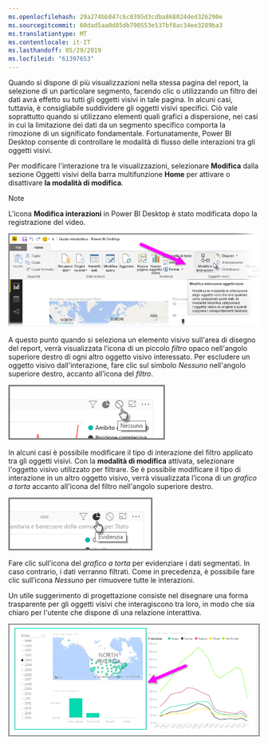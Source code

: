 ```yaml
---
ms.openlocfilehash: 29a274bb847c6c0395d3cdba868024ded326290e
ms.sourcegitcommit: 60dad5aa0d85db790553e537bf8ac34ee3289ba3
ms.translationtype: MT
ms.contentlocale: it-IT
ms.lasthandoff: 05/29/2019
ms.locfileid: "61397653"
---
```

Quando si dispone di più visualizzazioni nella stessa pagina del report, la selezione di un particolare segmento, facendo clic o utilizzando un filtro dei dati avrà effetto su tutti gli oggetti visivi in tale pagina. In alcuni casi, tuttavia, è consigliabile suddividere gli oggetti visivi specifici. Ciò vale soprattutto quando si utilizzano elementi quali grafici a dispersione, nei casi in cui la limitazione dei dati da un segmento specifico comporta la rimozione di un significato fondamentale. Fortunatamente, Power BI Desktop consente di controllare le modalità di flusso delle interazioni tra gli oggetti visivi.

Per modificare l'interazione tra le visualizzazioni, selezionare **Modifica** dalla sezione Oggetti visivi della barra multifunzione **Home** per attivare o disattivare **la modalità di modifica**.

>[!NOTE]
>L’icona **Modifica interazioni** in Power BI Desktop è stato modificata dopo la registrazione del video.
> 
> 

![](media/3-11a-create-interaction-between-visualizations/3-11a_1.png)

A questo punto quando si seleziona un elemento visivo sull'area di disegno del report, verrà visualizzata l’icona di un piccolo *filtro* opaco nell'angolo superiore destro di ogni altro oggetto visivo interessato. Per escludere un oggetto visivo dall'interazione, fare clic sul simbolo *Nessuno* nell'angolo superiore destro, accanto all’icona del *filtro*.

![](media/3-11a-create-interaction-between-visualizations/3-11a_2.png)

In alcuni casi è possibile modificare il tipo di interazione del filtro applicato tra gli oggetti visivi. Con la **modalità di modifica** attivata, selezionare l'oggetto visivo utilizzato per filtrare. Se è possibile modificare il tipo di interazione in un altro oggetto visivo, verrà visualizzata l’icona di un *grafico a torta* accanto all'icona del filtro nell'angolo superiore destro.

![](media/3-11a-create-interaction-between-visualizations/3-11a_3.png)

Fare clic sull’icona del *grafico a torta* per evidenziare i dati segmentati. In caso contrario, i dati verranno filtrati. Come in precedenza, è possibile fare clic sull’icona *Nessuno* per rimuovere tutte le interazioni.

Un utile suggerimento di progettazione consiste nel disegnare una forma trasparente per gli oggetti visivi che interagiscono tra loro, in modo che sia chiaro per l'utente che dispone di una relazione interattiva.

![](media/3-11a-create-interaction-between-visualizations/3-11a_4.png)

